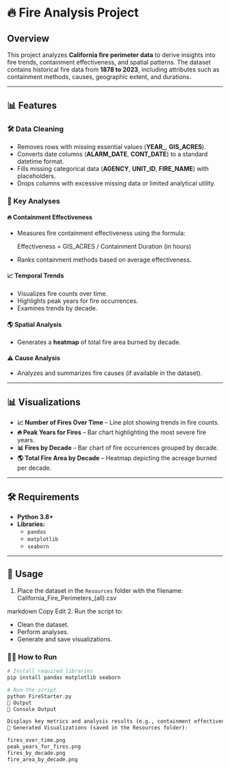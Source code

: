 # 🔥 Fire Analysis Project

## Overview  
This project analyzes **California fire perimeter data** to derive insights into fire trends, containment effectiveness, and spatial patterns. The dataset contains historical fire data from **1878 to 2023**, including attributes such as containment methods, causes, geographic extent, and durations.

---

## 📊 Features  

### 🛠 Data Cleaning  
- Removes rows with missing essential values (**YEAR_**, **GIS_ACRES**).  
- Converts date columns (**ALARM_DATE**, **CONT_DATE**) to a standard datetime format.  
- Fills missing categorical data (**AGENCY**, **UNIT_ID**, **FIRE_NAME**) with placeholders.  
- Drops columns with excessive missing data or limited analytical utility.  

### 🔎 Key Analyses  

#### **🔥 Containment Effectiveness**  
- Measures fire containment effectiveness using the formula:

  Effectiveness = GIS_ACRES / Containment Duration (in hours)
    
- Ranks containment methods based on average effectiveness.  

#### **📈 Temporal Trends**  
- Visualizes fire counts over time.  
- Highlights peak years for fire occurrences.  
- Examines trends by decade.  

#### **🌎 Spatial Analysis**  
- Generates a **heatmap** of total fire area burned by decade.  

#### **⚠️ Cause Analysis**  
- Analyzes and summarizes fire causes (if available in the dataset).  

---

## 📊 Visualizations  

- **📈 Number of Fires Over Time** – Line plot showing trends in fire counts.  
- **🔥 Peak Years for Fires** – Bar chart highlighting the most severe fire years.  
- **📊 Fires by Decade** – Bar chart of fire occurrences grouped by decade.  
- **🌎 Total Fire Area by Decade** – Heatmap depicting the acreage burned per decade.  

---

## 🛠 Requirements  

- **Python 3.8+**  
- **Libraries:**  
  - `pandas`  
  - `matplotlib`  
  - `seaborn`  

---

## 🚀 Usage  

1. Place the dataset in the `Resources` folder with the filename:  
California_Fire_Perimeters_(all).csv

markdown
Copy
Edit
2. Run the script to:  
- Clean the dataset.  
- Perform analyses.  
- Generate and save visualizations.  

### 🏃‍♂️ How to Run  

```bash
# Install required libraries
pip install pandas matplotlib seaborn

# Run the script
python FireStarter.py
📂 Output
📌 Console Output

Displays key metrics and analysis results (e.g., containment effectiveness, fire causes).
📌 Generated Visualizations (saved in the Resources folder):

fires_over_time.png
peak_years_for_fires.png
fires_by_decade.png
fire_area_by_decade.png

